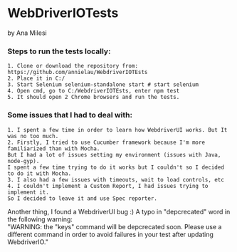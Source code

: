 # WebDriverIOTests

by Ana Milesi

### Steps to run the tests locally:

```
1. Clone or download the repository from: https://github.com/annielau/WebdriverIOTEsts
2. Place it in C:/
3. Start Selenium selenium-standalone start # start selenium
4. Open cmd, go to C:/WebdriverIOTEsts, enter npm test
5. It should open 2 Chrome browsers and run the tests.
```

### Some issues that I had to deal with:

```
1. I spent a few time in order to learn how WebdriverUI works. But It was no too much.
2. Firstly, I tried to use Cucumber framework because I'm more familiarized than with Mocha. 
But I had a lot of issues setting my environment (issues with Java, node-gyp). 
I spent a few time trying to do it works but I couldn't so I decided to do it with Mocha.
3. I also had a few issues with timeouts, wait to load controls, etc
4. I couldn't implement a Custom Report, I had issues trying to implement it.  
So I decided to leave it and use Spec reporter.
```

Another thing, I found a WebdriverUI bug :)
A typo in "depcrecated" word in the following warning:  
"WARNING: the "keys" command will be depcrecated soon. Please use a different command in order to avoid failures in your test after updating WebdriverIO."
